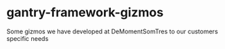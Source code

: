 gantry-framework-gizmos
=======================

Some gizmos we have developed at DeMomentSomTres to our customers specific needs

